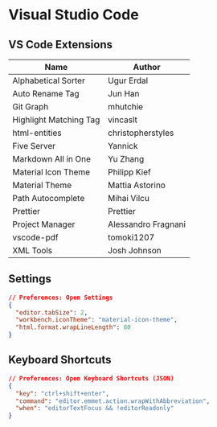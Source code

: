 # Visual Studio Code

## VS Code Extensions

| Name                   | Author              |
| ---------------------- | ------------------- |
| Alphabetical Sorter    | Ugur Erdal          |
| Auto Rename Tag        | Jun Han             |
| Git Graph              | mhutchie            |
| Highlight Matching Tag | vincaslt            |
| html-entities          | christopherstyles   |
| Five Server            | Yannick             |
| Markdown All in One    | Yu Zhang            |
| Material Icon Theme    | Philipp Kief        |
| Material Theme         | Mattia Astorino     |
| Path Autocomplete      | Mihai Vilcu         |
| Prettier               | Prettier            |
| Project Manager        | Alessandro Fragnani |
| vscode-pdf             | tomoki1207          |
| XML Tools              | Josh Johnson        |

## Settings

```json
// Preferences: Open Settings
{
  "editor.tabSize": 2,
  "workbench.iconTheme": "material-icon-theme",
  "html.format.wrapLineLength": 80
}
```

## Keyboard Shortcuts

```json
// Preferences: Open Keyboard Shortcuts (JSON)
{
  "key": "ctrl+shift+enter",
  "command": "editor.emmet.action.wrapWithAbbreviation",
  "when": "editorTextFocus && !editorReadonly"
}
```

